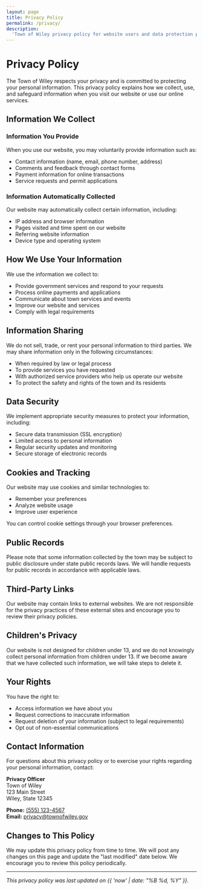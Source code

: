 ```yaml
---
layout: page
title: Privacy Policy
permalink: /privacy/
description:
  'Town of Wiley privacy policy for website users and data protection practices'
---
```


# Privacy Policy

The Town of Wiley respects your privacy and is committed to protecting your
personal information. This privacy policy explains how we collect, use, and
safeguard information when you visit our website or use our online services.

## Information We Collect

### Information You Provide

When you use our website, you may voluntarily provide information such as:

- Contact information (name, email, phone number, address)
- Comments and feedback through contact forms
- Payment information for online transactions
- Service requests and permit applications

### Information Automatically Collected

Our website may automatically collect certain information, including:

- IP address and browser information
- Pages visited and time spent on our website
- Referring website information
- Device type and operating system

## How We Use Your Information

We use the information we collect to:

- Provide government services and respond to your requests
- Process online payments and applications
- Communicate about town services and events
- Improve our website and services
- Comply with legal requirements

## Information Sharing

We do not sell, trade, or rent your personal information to third parties. We
may share information only in the following circumstances:

- When required by law or legal process
- To provide services you have requested
- With authorized service providers who help us operate our website
- To protect the safety and rights of the town and its residents

## Data Security

We implement appropriate security measures to protect your information,
including:

- Secure data transmission (SSL encryption)
- Limited access to personal information
- Regular security updates and monitoring
- Secure storage of electronic records

## Cookies and Tracking

Our website may use cookies and similar technologies to:

- Remember your preferences
- Analyze website usage
- Improve user experience

You can control cookie settings through your browser preferences.

## Public Records

Please note that some information collected by the town may be subject to public
disclosure under state public records laws. We will handle requests for public
records in accordance with applicable laws.

## Third-Party Links

Our website may contain links to external websites. We are not responsible for
the privacy practices of these external sites and encourage you to review their
privacy policies.

## Children's Privacy

Our website is not designed for children under 13, and we do not knowingly
collect personal information from children under 13. If we become aware that we
have collected such information, we will take steps to delete it.

## Your Rights

You have the right to:

- Access information we have about you
- Request corrections to inaccurate information
- Request deletion of your information (subject to legal requirements)
- Opt out of non-essential communications

## Contact Information

For questions about this privacy policy or to exercise your rights regarding
your personal information, contact:

**Privacy Officer**  
Town of Wiley  
123 Main Street  
Wiley, State 12345

**Phone:** [(555) 123-4567](tel:+15551234567)  
**Email:** [privacy@townofwiley.gov](mailto:privacy@townofwiley.gov)

## Changes to This Policy

We may update this privacy policy from time to time. We will post any changes on
this page and update the "last modified" date below. We encourage you to review
this policy periodically.

---

_This privacy policy was last updated on {{ 'now' | date: "%B %d, %Y" }}._
